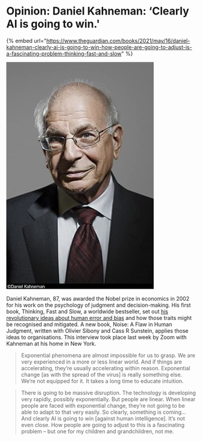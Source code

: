 # Opinion: Daniel Kahneman: ‘Clearly AI is going to win.'

{% embed url="https://www.theguardian.com/books/2021/may/16/daniel-kahneman-clearly-ai-is-going-to-win-how-people-are-going-to-adjust-is-a-fascinating-problem-thinking-fast-and-slow" %}

![](<../../.gitbook/assets/image (3) (1) (1).png>)

Daniel Kahneman, 87, was awarded the Nobel prize in economics in 2002 for his work on the psychology of judgment and decision-making. His first book, Thinking, Fast and Slow, a worldwide bestseller, set out [his revolutionary ideas about human error and bias](https://www.theguardian.com/science/2014/feb/16/daniel-kahneman-thinking-fast-and-slow-tributes) and how those traits might be recognised and mitigated. A new book, Noise: A Flaw in Human Judgment, written with Olivier Sibony and Cass R Sunstein, applies those ideas to organisations. This interview took place last week by Zoom with Kahneman at his home in New York.

> Exponential phenomena are almost impossible for us to grasp. We are very experienced in a more or less linear world. And if things are accelerating, they’re usually accelerating within reason. Exponential change \[as with the spread of the virus] is really something else. We’re not equipped for it. It takes a long time to educate intuition.

> There is going to be massive disruption. The technology is developing very rapidly, possibly exponentially. But people are linear. When linear people are faced with exponential change, they’re not going to be able to adapt to that very easily. So clearly, something is coming… And clearly AI is going to win \[against human intelligence]. It’s not even close. How people are going to adjust to this is a fascinating problem – but one for my children and grandchildren, not me.

